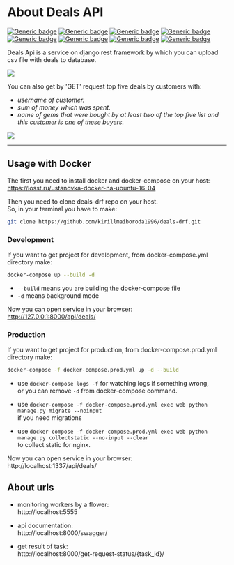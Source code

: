 # About Deals API

[![Generic badge](https://img.shields.io/badge/Django-blue.svg)](https://shields.io/)
[![Generic badge](https://img.shields.io/badge/DjangoRestFramework-orange.svg)](https://shields.io/)
[![Generic badge](https://img.shields.io/badge/Postgres-grey.svg)](https://shields.io/)
[![Generic badge](https://img.shields.io/badge/Celery-gree.svg)](https://shields.io/)
[![Generic badge](https://img.shields.io/badge/Redis-red.svg)](https://shields.io/)
[![Generic badge](https://img.shields.io/badge/Docker-black.svg)](https://shields.io/)
[![Generic badge](https://img.shields.io/badge/Gunicorn-green.svg)](https://shields.io/)
[![Generic badge](https://img.shields.io/badge/nginx-black.svg)](https://shields.io/)


Deals Api is a service on django rest framework by which you can upload csv file with deals to database.

<img src="https://vk.com/doc102586510_584476038"/>

You can also get by 'GET' request top five deals by customers with:
- _username of customer._
- _sum of money which was spent._
- _name of gems that were bought by at least two of the top five list 
  and this customer is one of these buyers._
  
<img src="https://vk.com/doc102586510_584475896"/>

___

## Usage with Docker
The first you need to install docker and docker-compose on your host:<br>
https://losst.ru/ustanovka-docker-na-ubuntu-16-04

Then you need to clone deals-drf repo on your host.<br> 
So, in your terminal you have to make:

```bash
git clone https://github.com/kirillmaiboroda1996/deals-drf.git
```

### Development

If you want to get project for development, from docker-compose.yml directory make:

```bash
docker-compose up --build -d
```
- `--build` means you are building the docker-compose file
- `-d` means background mode

Now you can open service in your browser:<br>
http://127.0.0.1:8000/api/deals/

### Production
If you want to get project for production, from docker-compose.prod.yml directory make:
```bash
docker-compose -f docker-compose.prod.yml up -d --build
```
- use `docker-compose logs -f` for watching logs if something wrong, <br>
  or you can remove `-d` from docker-compose command.
  
- use `docker-compose -f docker-compose.prod.yml exec web python manage.py migrate --noinput` <br>
if you need migrations
  
- use `docker-compose -f docker-compose.prod.yml exec web python manage.py collectstatic --no-input --clear`<br>
to collect static for nginx.

Now you can open service in your browser:<br>
http://localhost:1337/api/deals/

## About urls

- monitoring workers by a flower:<br>
http://localhost:5555
  
- api documentation:<br>
http://localhost:8000/swagger/
  
- get result of task:<br>
http://localhost:8000/get-request-status/{task_id}/